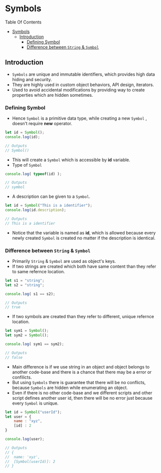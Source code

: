 # Symbols

Table Of Contents
- [Symbols](#symbols)
  - [Introduction](#introduction)
    - [Defining Symbol](#defining-symbol)
    - [Difference between `String` \& `Symbol`](#difference-between-string--symbol)


## Introduction

- `Symbols` are unique and immutable identifiers, which provides high data hiding and security.
- They are highly used in custom object behaviors, API design, iterators.
- Used to avoid accidental modifications by providing way to create properties which are hidden sometimes.

### Defining Symbol

- Hence `Symbol` is a primitive data type, while creating a new `Symbol` , doesn't require **new** operator.
```Javascript
let id = Symbol();
console.log(id);

// Outputs
// Symbol()
```
- This will create a `Symbol` which is accessible by **id** variable.
- Type of `Symbol`
```Javascript
console.log( typeof(id) );

// Outputs
// symbol
```
- A description can be given to a `Symbol`.
```Javascript
let id = Symbol("This is a identifier");
console.log(id.description);

// Outputs
// This is a identifier
```

- Notice that the variable is named as **id**, which is allowed because every newly created `Symbol` is created no matter if the description is identical.

### Difference between `String` & `Symbol`
- Primarily `String` & `Symbol` are used as object's keys.
- If two strings are created which both have same content than they refer to same refernce location.
```Javascript
let s1 = "string";
let s2 = "string";

console.log( s1 == s2);

// Outputs 
// true
```

- If two symbols are created than they refer to different, unique refernce location.
```Javascript
let sym1 = Symbol();
let sym2 = Symbol();

console.log( sym1 == sym2);

// Outputs 
// false
```
- Main difference is if we use string in an object and object belongs to another code-base and there is a chance that there may be a error or confilicts.
- But using `Symbols` there is guarantee that there will be no conflicts, because `Symbols` are hidden while enumerating an object.
- Even if there is no other code-base and we different scripts and other script defines another user id, then there will be no error just because every `Symbol` is unique.
  
```Javascript
let id = Symbol("userId");
let user = {
    name : "xyz",
    [id] : 2
}

console.log(user);

// Outputs
// { 
//  name: 'xyz',
//  [Symbol(userId)]: 2
// }
```